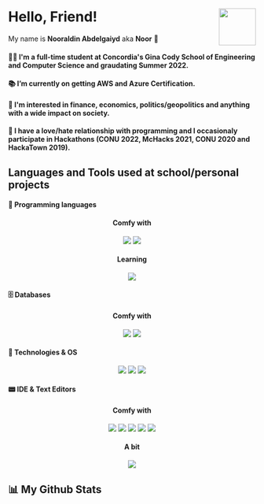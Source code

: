 # Hello, Friend!  <img align="right" height="75px" src="https://cdn.discordapp.com/attachments/626937929121529896/820101529692405790/53bf53eb8b91d0990ddc32cbc30becee222.png">

My name is **Nooraldin Abdelgaiyd** aka **Noor** 🍯 

#### 👨‍💻 I'm a full-time student at Concordia's Gina Cody School of Engineering and Computer Science and graudating Summer 2022.
#### 📚 I’m currently on getting AWS and Azure Certification.
#### 💚 I'm interested in finance, economics, politics/geopolitics and anything with a wide impact on society.
#### 🤡 I have a love/hate relationship with programming and I occasionaly participate in Hackathons (CONU 2022, McHacks 2021, CONU 2020 and HackaTown 2019). 


## Languages and Tools used at school/personal projects

#### 🤖 Programming languages <br />
<h4 align="center"> Comfy with</h4>
<p  align="center">
<img src="https://img.shields.io/badge/-Java-144a41?style=for-the-badge&logo=Java&logoColor=FFA518">
<img src="http://img.shields.io/badge/-Python-144a41?style=for-the-badge&logo=python">

</p>
<h4 align="center"> Learning</h4>
<p  align="center">
<img src="https://img.shields.io/badge/-CSHarp-144a41?style=for-the-badge&logo=CSharp&logoColor=000000">
</p>
 
#### 🗄️ Databases 
<h4 align="center"> Comfy with</h4>
<p  align="center">
<img src="http://img.shields.io/badge/-MySQL-144a41?style=for-the-badge&logo=mysql&logoColor=white">
<img src="https://img.shields.io/badge/-Mongo DB-144a41?style=for-the-badge&logo=mongodb">
 
</p>

 
#### 💾 Technologies & OS <br />
<p  align="center">
<img src="https://img.shields.io/badge/-Git-144a41?style=for-the-badge&logo=git">
<img src="https://img.shields.io/badge/-GitHub-144a41?style=for-the-badge&logo=github">
<img src="https://img.shields.io/badge/-Windows-144a41?style=for-the-badge&logo=windows&logoColor=0080ff">
</p>



#### 📟 IDE & Text Editors <br />
<h4 align="center"> Comfy with</h4>
<p  align="center">
<img src="https://img.shields.io/badge/-Eclipse-144a41?style=for-the-badge&logo=eclipse-ide&logoColor=2C2255">
<img src="https://img.shields.io/badge/-IntelliJ-144a41?style=for-the-badge&logo=IntelliJ-idea&logoColor=000000">
<img src="https://img.shields.io/badge/-Pycharm-144a41?style=for-the-badge&logo=Pycharm&logoColor=000000">
 <img src="https://img.shields.io/badge/-VS-144a41?style=for-the-badge&logo=VS&logoColor=000000">
<img src="http://img.shields.io/badge/-VS%20Code-144a41?style=for-the-badge&logo=visual-studio-code&logoColor=2496ed">

</p>
<h4 align="center"> A bit</h4>
<p  align="center">
<img src="https://img.shields.io/badge/-Jupyter-144a41?style=for-the-badge&logo=jupyter">
</p>
 


## 📊 My Github Stats


